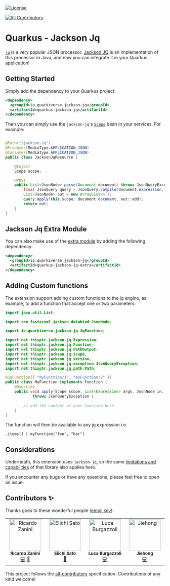 [![License](https://img.shields.io/badge/License-Apache%202.0-blue.svg)](https://opensource.org/licenses/Apache-2.0)
<!-- ALL-CONTRIBUTORS-BADGE:START - Do not remove or modify this section -->
[![All Contributors](https://img.shields.io/badge/all_contributors-4-orange.svg?style=flat-square)](#contributors-)
<!-- ALL-CONTRIBUTORS-BADGE:END -->

# Quarkus - Jackson Jq

[`jq`](https://stedolan.github.io/jq/) is a very popular JSON processor.
[Jackson JQ](https://github.com/eiiches/jackson-jq) is an implementation of this processor in Java, and now you can
integrate it in your Quarkus application!

## Getting Started

Simply add the dependency to your Quarkus project:

```xml
<dependency>
  <groupId>io.quarkiverse.jackson-jq</groupId>
  <artifactId>quarkus-jackson-jq</artifactId>
</dependency>
```

Then you can simply use the `jackson-jq`'s
[`Scope`](https://github.com/eiiches/jackson-jq/blob/develop/1.x/jackson-jq/src/test/java/examples/Usage.java) bean in
your services. For example:

```java

@Path("/jackson-jq")
@Produces(MediaType.APPLICATION_JSON)
@Consumes(MediaType.APPLICATION_JSON)
public class JacksonJqResource {

    @Inject
    Scope scope;

    @POST
    public List<JsonNode> parse(Document document) throws JsonQueryException {
        final JsonQuery query = JsonQuery.compile(document.expression, Versions.JQ_1_6);
        List<JsonNode> out = new ArrayList<>();
        query.apply(this.scope, document.document, out::add);
        return out;
    }
}
```

## Jackson Jq Extra Module

You can also make use of the [extra module](https://github.com/eiiches/jackson-jq#using-jackson-jqextras-module) by
adding the following dependency:

```xml
<dependency>
  <groupId>io.quarkiverse.jackson-jq</groupId>
  <artifactId>quarkus-jackson-jq-extra</artifactId>
</dependency>
```

## Adding Custom functions

The extension support adding custom functions to the jq engine, as example, to add a function that accept one or two parameters:

```java
import java.util.List;

import com.fasterxml.jackson.databind.JsonNode;

import io.quarkiverse.jackson.jq.JqFunction;

import net.thisptr.jackson.jq.Expression;
import net.thisptr.jackson.jq.Function;
import net.thisptr.jackson.jq.PathOutput;
import net.thisptr.jackson.jq.Scope;
import net.thisptr.jackson.jq.Version;
import net.thisptr.jackson.jq.exception.JsonQueryException;
import net.thisptr.jackson.jq.path.Path;

@JqFunction({ "myFunction/1", "myFunction/2" })
public class MyFunction implements Function {
    @Override
    public void apply(Scope scope, List<Expression> args, JsonNode in, Path path, PathOutput output, Version version)
            throws JsonQueryException {
        
        // add the content of your function here
    }
}
```

The function will then be available to any jq expression i.e.

```shell
.items[] | myFunction("foo", "bar")
```


## Considerations

Underneath, this extension uses `jackson-jq`, so the
same [limitations and capabilities](https://github.com/eiiches/jackson-jq#implementation-status)
of that library also applies here.

If you encounter any bugs or have any questions, please feel free to open an issue.

## Contributors ✨

Thanks goes to these wonderful people ([emoji key](https://allcontributors.org/docs/en/emoji-key)):

<!-- ALL-CONTRIBUTORS-LIST:START - Do not remove or modify this section -->
<!-- prettier-ignore-start -->
<!-- markdownlint-disable -->
<table>
  <tbody>
    <tr>
      <td align="center" valign="top" width="14.28%"><a href="https://ricardozanini.medium.com/"><img src="https://avatars.githubusercontent.com/u/1538000?v=4?s=100" width="100px;" alt="Ricardo Zanini"/><br /><sub><b>Ricardo Zanini</b></sub></a><br /><a href="https://github.com/quarkiverse/quarkus-jackson-jq/commits?author=ricardozanini" title="Code">💻</a> <a href="#maintenance-ricardozanini" title="Maintenance">🚧</a></td>
      <td align="center" valign="top" width="14.28%"><a href="https://github.com/eiiches"><img src="https://avatars.githubusercontent.com/u/230747?v=4?s=100" width="100px;" alt="Eiichi Sato"/><br /><sub><b>Eiichi Sato</b></sub></a><br /><a href="https://github.com/quarkiverse/quarkus-jackson-jq/pulls?q=is%3Apr+reviewed-by%3Aeiiches" title="Reviewed Pull Requests">👀</a></td>
      <td align="center" valign="top" width="14.28%"><a href="http://lburgazzoli.github.io"><img src="https://avatars.githubusercontent.com/u/1868933?v=4?s=100" width="100px;" alt="Luca Burgazzoli"/><br /><sub><b>Luca Burgazzoli</b></sub></a><br /><a href="https://github.com/quarkiverse/quarkus-jackson-jq/commits?author=lburgazzoli" title="Code">💻</a></td>
      <td align="center" valign="top" width="14.28%"><a href="https://majiehong.com"><img src="https://avatars.githubusercontent.com/u/1061229?v=4?s=100" width="100px;" alt="Jiehong"/><br /><sub><b>Jiehong</b></sub></a><br /><a href="https://github.com/quarkiverse/quarkus-jackson-jq/commits?author=Jiehong" title="Code">💻</a></td>
    </tr>
  </tbody>
</table>

<!-- markdownlint-restore -->
<!-- prettier-ignore-end -->

<!-- ALL-CONTRIBUTORS-LIST:END -->

This project follows the [all-contributors](https://github.com/all-contributors/all-contributors) specification. Contributions of any kind welcome!

